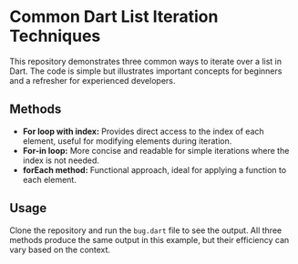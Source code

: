 # Common Dart List Iteration Techniques

This repository demonstrates three common ways to iterate over a list in Dart.  The code is simple but illustrates important concepts for beginners and a refresher for experienced developers.

## Methods

- **For loop with index:** Provides direct access to the index of each element, useful for modifying elements during iteration.
- **For-in loop:**  More concise and readable for simple iterations where the index is not needed.
- **forEach method:**  Functional approach, ideal for applying a function to each element.

## Usage

Clone the repository and run the `bug.dart` file to see the output.  All three methods produce the same output in this example, but their efficiency can vary based on the context.